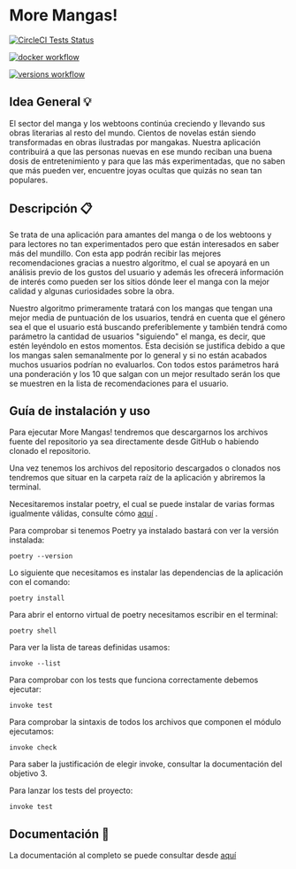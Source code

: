 # More Mangas!


[![CircleCI Tests Status](https://circleci.com/gh/alexespana/barpower.svg?style=svg)](https://circleci.com/gh/gomares/more-mangas)

[![docker workflow](https://github.com/alexespana/barpower/actions/workflows/build.yml/badge.svg)](https://github.com/gomares/more-mangas/actions/workflows/update_docker.yml)

[![versions workflow](https://github.com/alexespana/barpower/actions/workflows/versions.yml/badge.svg)](https://github.com/gomares/more-mangas/actions/workflows/versions.yml)

## Idea General :bulb:

El sector del manga y los webtoons continúa creciendo y llevando sus obras literarias al resto del mundo. Cientos de novelas están siendo transformadas en obras ilustradas por mangakas. Nuestra aplicación contribuirá a que las personas nuevas en ese mundo reciban una buena dosis de entretenimiento y para que las más experimentadas, que no saben que más pueden ver, encuentre joyas ocultas que quizás no sean tan populares.

## Descripción :clipboard:

Se trata de una aplicación para amantes del manga o de los webtoons y para lectores no tan experimentados pero que están interesados en saber más del mundillo. Con esta app podrán recibir las mejores recomendaciones gracias a nuestro algoritmo, el cual se apoyará en un análisis previo de los gustos del usuario y además les ofrecerá información de interés como pueden ser los sitios dónde leer el manga con la mejor calidad y algunas curiosidades sobre la obra.

Nuestro algoritmo primeramente tratará con los mangas que tengan una mejor media de puntuación de los usuarios, tendrá en cuenta que el género sea el que el usuario está buscando preferiblemente y también tendrá como parámetro la cantidad de usuarios "siguiendo" el manga, es decir, que estén leyéndolo en estos momentos. Esta decisión se justifica debido a que los mangas salen semanalmente por lo general y si no están acabados muchos usuarios podrían no evaluarlos. Con todos estos parámetros hará una ponderación y los 10 que salgan con un mejor resultado serán los que se muestren en la lista de recomendaciones para el usuario.

## Guía de instalación y uso

Para ejecutar More Mangas! tendremos que descargarnos los archivos fuente del repositorio ya sea directamente desde GitHub o habiendo clonado el repositorio.

Una vez tenemos los archivos del repositorio descargados o clonados nos tendremos que situar en la carpeta raíz de la aplicación y abriremos la terminal.


Necesitaremos instalar poetry, el cual se puede instalar de varias formas igualmente válidas, consulte cómo [aquí](https://python-poetry.org/docs/) .

Para comprobar si tenemos Poetry ya instalado bastará con ver la versión instalada:

```shell
poetry --version
```

Lo siguiente que necesitamos es instalar las dependencias de la aplicación con el comando:

```shell
poetry install
```

Para abrir el entorno virtual de poetry necesitamos escribir en el terminal:

```shell
poetry shell
```

Para ver la lista de tareas definidas usamos:

```shell
invoke --list
```

Para comprobar con los tests que funciona correctamente debemos ejecutar:

```shell
invoke test
```

Para comprobar la sintaxis de todos los archivos que componen el módulo ejecutamos:

```shell
invoke check
```

Para saber la justificación de elegir invoke, consultar la documentación del objetivo 3.

Para lanzar los tests del proyecto:

```shell
invoke test
```



## Documentación :file_folder:

La documentación al completo se puede consultar desde [aquí](docs/)

